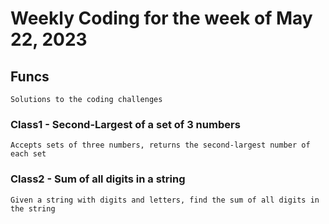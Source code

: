 # Weekly Coding for the week of May 22, 2023

## Funcs
    Solutions to the coding challenges

### Class1 - Second-Largest of a set of 3 numbers
    Accepts sets of three numbers, returns the second-largest number of each set

### Class2 - Sum of all digits in a string
    Given a string with digits and letters, find the sum of all digits in the string